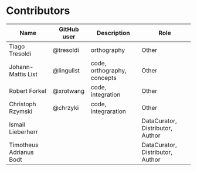 # Contributors

Name | GitHub user | Description | Role
--- | --- | --- | --- |
Tiago Tresoldi | @tresoldi | orthography | Other
Johann-Mattis List | @lingulist | code, orthography, concepts | Other
Robert Forkel | @xrotwang | code, integration | Other
Christoph Rzymski | @chrzyki | code, integraration | Other
Ismail Lieberherr | | | DataCurator, Distributor, Author
Timotheus Adrianus Bodt | | | DataCurator, Distributor, Author
